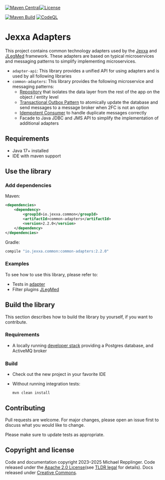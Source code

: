 [![Maven Central](https://img.shields.io/maven-central/v/io.jexxa.common/common-adapters)](https://maven-badges.herokuapp.com/maven-central/io.jexxa.common/common-adapters)[![License](https://img.shields.io/badge/License-Apache%202.0-blue.svg)](https://opensource.org/licenses/Apache-2.0)


[![Maven Build](https://github.com/jexxa-projects/JexxaAdapters/actions/workflows/mavenBuild.yml/badge.svg)](https://github.com/jexxa-projects/JexxaAdapters/actions/workflows/mavenBuild.yml)
[![CodeQL](https://github.com/jexxa-projects/JexxaAdapters/actions/workflows/codeql-analysis.yml/badge.svg)](https://github.com/jexxa-projects/JexxaAdapters/actions/workflows/codeql-analysis.yml)
# Jexxa Adapters

This project contains common technology adapters 
used by the [Jexxa](https://www.jexxa.io) and [JLegMed](https://github.com/jexxa-projects/JLegMed) framework. 
These adapters are based on typical microservices and messaging patterns to simplify implementing microservices. 

* `adapter-api`: This library provides a unified API for using adapters and is used by all following libraries 
* `common-adapters`: This library provides the following microservice and messaging patterns: 
  * [Repository](https://martinfowler.com/eaaCatalog/repository.html) that isolates the data layer from the rest of the app on the object / entity level 
  * [Transactional Outbox Pattern](https://microservices.io/patterns/data/transactional-outbox.html) to atomically update the database and send messages to a message broker when 2FC is not an option
  * [Idempotent Consumer](https://microservices.io/patterns/communication-style/idempotent-consumer.html) to handle duplicate messages correctly
  * Facade to Java JDBC and JMS API to simplify the implementation of additional adapters   


## Requirements

*   Java 17+ installed
*   IDE with maven support



## Use the library 
### Add dependencies
Maven:
```xml
<dependencies>
    <dependency>
        <groupId>io.jexxa.common</groupId>
        <artifactId>common-adapters</artifactId>
        <version>2.2.0</version>
    </dependency>
</dependencies>
```

Gradle:

```groovy
compile "io.jexxa.common:common-adapters:2.2.0"
``` 
### Examples
To see how to use this library, please refer to: 
* Tests in [adapter](common-adapters/src/test/java/io/jexxa/common/drivingadapter)
* Filter plugins [JLegMed](https://github.com/jexxa-projects/JLegMed)

## Build the library
This section describes how to build the library by yourself, if you want to contribute.
### Requirements 
*   A locally running [developer stack](deploy/developerStack.yml) providing a Postgres database, and ActiveMQ broker

### Build 
*   Check out the new project in your favorite IDE

*   Without running integration tests:
    ```shell
    mvn clean install 
    ```

## Contributing

Pull requests are welcome. For major changes, please open an issue first to discuss what you would like to change.

Please make sure to update tests as appropriate.

## Copyright and license

Code and documentation copyright 2023–2025 Michael Repplinger.
Code released under the [Apache 2.0 License](LICENSE)(see [TLDR legal](https://tldrlegal.com/license/apache-license-2.0-(apache-2.0)) for details).
Docs released under [Creative Commons](https://creativecommons.org/licenses/by/4.0/).
